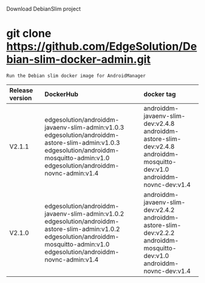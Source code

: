 Download DebianSlim project

# git clone https://github.com/EdgeSolution/Debian-slim-docker-admin.git

`Run the Debian slim docker image for AndroidManager`

| Release version  | DockerHub |    docker tag    |
| :------------------- | :-------------- | :----------|
|     V2.1.1         | edgesolution/androiddm-javaenv-slim-admin:v1.0.3<br />edgesolution/androiddm-astore-slim-admin:v1.0.3<br />edgesolution/androiddm-mosquitto-admin:v1.0<br />edgesolution/androiddm-novnc-admin:v1.4 | androiddm-javaenv-slim-dev:v2.4.8 <br />androiddm-astore-slim-dev:v2.4.8<br />androiddm-mosquitto-dev:v1.0<br />androiddm-novnc-dev:v1.4<br /> |
|     V2.1.0         | edgesolution/androiddm-javaenv-slim-admin:v1.0.2<br />edgesolution/androiddm-astore-slim-admin:v1.0.2<br />edgesolution/androiddm-mosquitto-admin:v1.0<br />edgesolution/androiddm-novnc-admin:v1.4 | androiddm-javaenv-slim-dev:v2.4.2 <br />androiddm-astore-slim-dev:v2.2.2<br />androiddm-mosquitto-dev:v1.0<br />androiddm-novnc-dev:v1.4<br /> |
